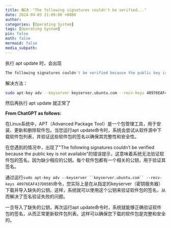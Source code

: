 ```yaml
---
title: 解决："The following signatures couldn't be verified..."
date: 2024-04-03 21:09:00 +0800
author: 
categories: [Operating System]
tags: [Operating System]
pin: false
math: false
mermaid: false
media_subpath: 
---
```


执行 apt update 时，会出现

```bash
The following signatures couldn't be verified because the public key is not available: NO_PUBKEY 40976EAF437D05B5 NO_PUBKEY 3B4FE6ACC0B21F32
```

解决方法：

```bash
sudo apt-key adv --keyserver keyserver.ubuntu.com --recv-keys 40976EAF437D05B5
```

然后再执行 apt update 就正常了

**From ChatGPT as follows:**

 在Linux系统中，APT（Advanced Package Tool）是一个包管理工具，用于安装、更新和删除软件包。当您运行apt update命令时，系统会尝试从软件源中下载软件包列表，并验证这些软件包的签名以确保其完整性和安全性。

在您遇到的情况中，出现了"The following signatures couldn’t be verified because the public key is not available"的错误提示，这意味着系统无法验证软件包的签名，因为缺少相应的公钥。每个软件包都有一个相关的公钥，用于验证其签名。

通过运行`sudo apt-key adv --keyserver ``keyserver.ubuntu.com`` --recv-keys 40976EAF437D05B5`命令，您实际上是在从指定的keyserver（密钥服务器）下载并导入缺失的公钥。这样，系统就可以使用这个公钥来验证软件包的签名，从而解决了签名验证失败的问题。

一旦导入了缺失的公钥，再次运行apt update命令时，系统就能够正确验证软件包的签名，从而正常更新软件包列表。这样可以确保您下载的软件包是完整和安全的。